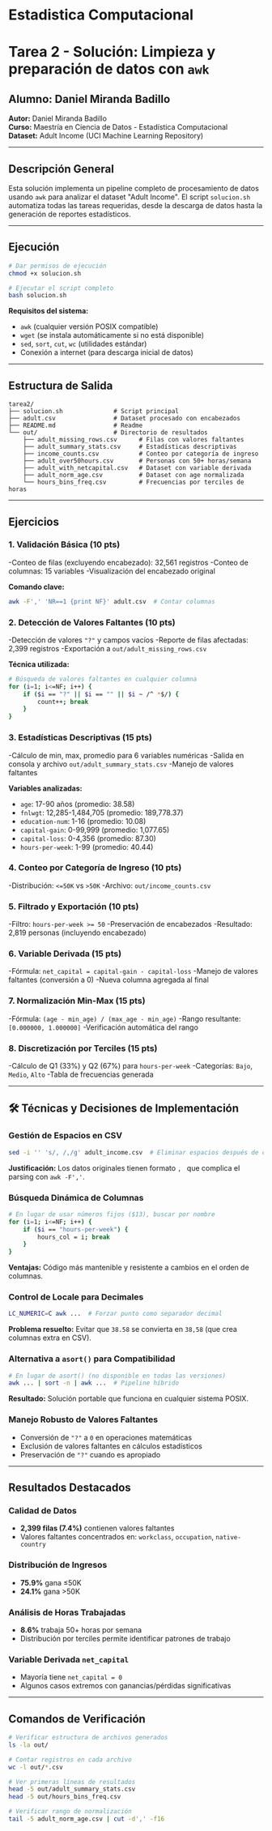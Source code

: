 
#  Estadistica Computacional
# Tarea 2 - Solución: Limpieza y preparación de datos con `awk`
## Alumno: Daniel Miranda Badillo

**Autor:** Daniel Miranda Badillo  
**Curso:** Maestría en Ciencia de Datos - Estadística Computacional  
**Dataset:** Adult Income (UCI Machine Learning Repository)

---

## Descripción General

Esta solución implementa un pipeline completo de procesamiento de datos usando `awk`  para analizar el dataset "Adult Income". El script `solucion.sh` automatiza todas las tareas requeridas, desde la descarga de datos hasta la generación de reportes estadísticos.

---

## Ejecución

```bash
# Dar permisos de ejecución
chmod +x solucion.sh

# Ejecutar el script completo
bash solucion.sh
```

**Requisitos del sistema:**
- `awk` (cualquier versión POSIX compatible)
- `wget` (se instala automáticamente si no está disponible)
- `sed`, `sort`, `cut`, `wc` (utilidades estándar)
- Conexión a internet (para descarga inicial de datos)

---

## Estructura de Salida

```
tarea2/
├── solucion.sh              # Script principal
├── adult.csv                # Dataset procesado con encabezados
├── README.md                # Readme
└── out/                     # Directorio de resultados
    ├── adult_missing_rows.csv      # Filas con valores faltantes
    ├── adult_summary_stats.csv     # Estadísticas descriptivas
    ├── income_counts.csv           # Conteo por categoría de ingreso
    ├── adult_over50hours.csv       # Personas con 50+ horas/semana
    ├── adult_with_netcapital.csv   # Dataset con variable derivada
    ├── adult_norm_age.csv          # Dataset con age normalizada
    └── hours_bins_freq.csv         # Frecuencias por terciles de horas
```

---

## Ejercicios

### 1. **Validación Básica** (10 pts)
-Conteo de filas (excluyendo encabezado): 32,561 registros
-Conteo de columnas: 15 variables
-Visualización del encabezado original

**Comando clave:**
```bash
awk -F',' 'NR==1 {print NF}' adult.csv  # Contar columnas
```

### 2. **Detección de Valores Faltantes** (10 pts)
-Detección de valores `"?"` y campos vacíos
-Reporte de filas afectadas: 2,399 registros
-Exportación a `out/adult_missing_rows.csv`

**Técnica utilizada:**
```bash
# Búsqueda de valores faltantes en cualquier columna
for (i=1; i<=NF; i++) {
    if ($i == "?" || $i == "" || $i ~ /^ *$/) {
        count++; break
    }
}
```

### 3. **Estadísticas Descriptivas** (15 pts)
-Cálculo de min, max, promedio para 6 variables numéricas
-Salida en consola y archivo `out/adult_summary_stats.csv`
-Manejo de valores faltantes

**Variables analizadas:**
- `age`: 17-90 años (promedio: 38.58)
- `fnlwgt`: 12,285-1,484,705 (promedio: 189,778.37)
- `education-num`: 1-16 (promedio: 10.08)
- `capital-gain`: 0-99,999 (promedio: 1,077.65)
- `capital-loss`: 0-4,356 (promedio: 87.30)
- `hours-per-week`: 1-99 (promedio: 40.44)

### 4. **Conteo por Categoría de Ingreso** (10 pts)
-Distribución: `<=50K` vs `>50K`
-Archivo: `out/income_counts.csv`

### 5. **Filtrado y Exportación** (10 pts)
-Filtro: `hours-per-week >= 50`
-Preservación de encabezados
-Resultado: 2,819 personas (incluyendo encabezado)

### 6. **Variable Derivada** (15 pts)
-Fórmula: `net_capital = capital-gain - capital-loss`
-Manejo de valores faltantes (conversión a 0)
-Nueva columna agregada al final

### 7. **Normalización Min-Max** (15 pts)
-Fórmula: `(age - min_age) / (max_age - min_age)`
-Rango resultante: `[0.000000, 1.000000]`
-Verificación automática del rango

### 8. **Discretización por Terciles** (15 pts)
-Cálculo de Q1 (33%) y Q2 (67%) para `hours-per-week`
-Categorías: `Bajo`, `Medio`, `Alto`
-Tabla de frecuencias generada

---

## 🛠️ Técnicas y Decisiones de Implementación

### **Gestión de Espacios en CSV**
```bash
sed -i '' 's/, /,/g' adult_income.csv  # Eliminar espacios después de comas
```
**Justificación:** Los datos originales tienen formato `, ` que complica el parsing con `awk -F','`.

### **Búsqueda Dinámica de Columnas**
```bash
# En lugar de usar números fijos ($13), buscar por nombre
for (i=1; i<=NF; i++) {
    if ($i == "hours-per-week") {
        hours_col = i; break
    }
}
```
**Ventajas:** Código más mantenible y resistente a cambios en el orden de columnas.

### **Control de Locale para Decimales**
```bash
LC_NUMERIC=C awk ...  # Forzar punto como separador decimal
```
**Problema resuelto:** Evitar que `38.58` se convierta en `38,58` (que crea columnas extra en CSV).

### **Alternativa a `asort()` para Compatibilidad**
```bash
# En lugar de asort() (no disponible en todas las versiones)
awk ... | sort -n | awk ...  # Pipeline híbrido
```
**Resultado:** Solución portable que funciona en cualquier sistema POSIX.

### **Manejo Robusto de Valores Faltantes**
- Conversión de `"?"` a `0` en operaciones matemáticas
- Exclusión de valores faltantes en cálculos estadísticos
- Preservación de `"?"` cuando es apropiado

---

## Resultados Destacados

### **Calidad de Datos**
- **2,399 filas (7.4%)** contienen valores faltantes
- Valores faltantes concentrados en: `workclass`, `occupation`, `native-country`

### **Distribución de Ingresos**
- **75.9%** gana ≤50K
- **24.1%** gana >50K

### **Análisis de Horas Trabajadas**
- **8.6%** trabaja 50+ horas por semana
- Distribución por terciles permite identificar patrones de trabajo

### **Variable Derivada `net_capital`**
- Mayoría tiene `net_capital = 0`
- Algunos casos extremos con ganancias/pérdidas significativas

---

##  Comandos de Verificación

```bash
# Verificar estructura de archivos generados
ls -la out/

# Contar registros en cada archivo
wc -l out/*.csv

# Ver primeras líneas de resultados
head -5 out/adult_summary_stats.csv
head -5 out/hours_bins_freq.csv

# Verificar rango de normalización
tail -5 adult_norm_age.csv | cut -d',' -f16
```
